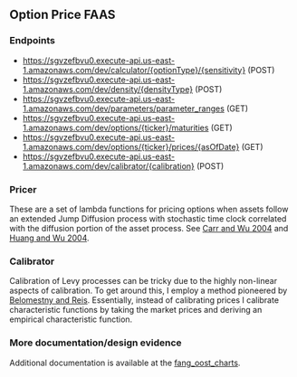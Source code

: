 ## Option Price FAAS

### Endpoints

* https://sgvzefbvu0.execute-api.us-east-1.amazonaws.com/dev/calculator/{optionType}/{sensitivity} (POST)
* https://sgvzefbvu0.execute-api.us-east-1.amazonaws.com/dev/density/{densityType} (POST)
* https://sgvzefbvu0.execute-api.us-east-1.amazonaws.com/dev/parameters/parameter_ranges (GET)
* https://sgvzefbvu0.execute-api.us-east-1.amazonaws.com/dev/options/{ticker}/maturities (GET)
* https://sgvzefbvu0.execute-api.us-east-1.amazonaws.com/dev/options/{ticker}/prices/{asOfDate} (GET)
* https://sgvzefbvu0.execute-api.us-east-1.amazonaws.com/dev/calibrator/{calibration} (POST)



### Pricer
These are a set of lambda functions for pricing options when assets follow an extended Jump Diffusion process with stochastic time clock correlated with the diffusion portion of the asset process. See [Carr and Wu 2004](http://faculty.baruch.cuny.edu/lwu/papers/timechangeLevy_JFE2004.pdf) and [Huang and Wu 2004](https://pdfs.semanticscholar.org/0065/9b64e38e097f9df521ea5393ede9a2b6f824.pdf?_ga=2.75168529.2091536158.1531661727-680909490.1531661727).  

### Calibrator
Calibration of Levy processes can be tricky due to the highly non-linear aspects of calibration.  To get around this, I employ a method pioneered by [Belomestny and Reis](http://citeseerx.ist.psu.edu/viewdoc/download?doi=10.1.1.90.8837&rep=rep1&type=pdf).  Essentially, instead of calibrating prices I calibrate characteristic functions by taking the market prices and deriving an empirical characteristic function.

### More documentation/design evidence
Additional documentation is available at the [fang_oost_charts](https://github.com/phillyfan1138/fang_oost_cal_charts).
